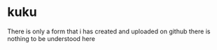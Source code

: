 # kuku
There is only a form that i has created and uploaded on github
there is nothing to be understood here
